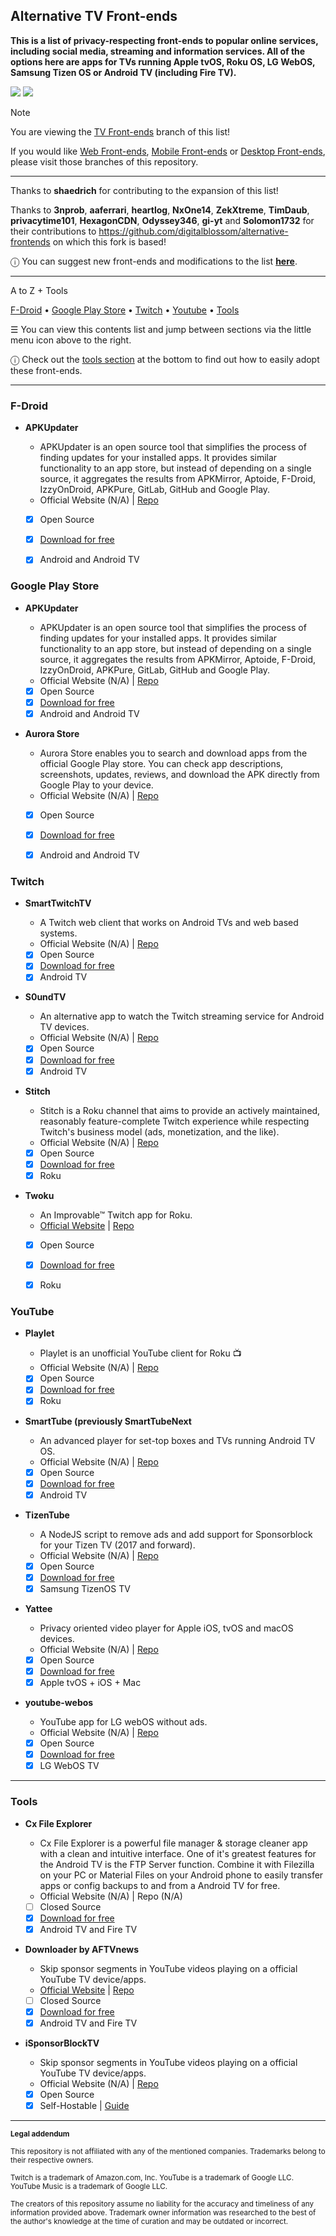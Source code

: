 ## Alternative TV Front-ends

**This is a list of privacy-respecting front-ends to popular online services, including social media, streaming and information services. All of the options here are apps for TVs running Apple tvOS, Roku OS, LG WebOS, Samsung Tizen OS or Android TV (including Fire TV).**

[<img src="https://img.shields.io/badge/Codeberg-2185D0?logo=Codeberg&logoColor=white">](https://codeberg.org/duyfken/alternative-front-ends) [<img src="https://img.shields.io/badge/GitHub-%23121011.svg?logo=github&logoColor=white">](https://github.com/duyfken/alternative-front-ends)

> [!NOTE]
> You are viewing the [TV Front-ends](../../tree/tv) branch of this list!
> 
> If you would like [Web Front-ends](../../tree/web), [Mobile Front-ends](../../tree/mobile)  or [Desktop Front-ends](../../tree/desktop), please visit those branches of this repository.
___

Thanks to  **shaedrich** for contributing to the expansion of this list!

Thanks to **3nprob**, **aaferrari**, **heartlog**, **NxOne14**, **ZekXtreme**, **TimDaub**, **privacytime101**, **HexagonCDN**, **Odyssey346**, **gi-yt** and **Solomon1732** for their contributions to https://github.com/digitalblossom/alternative-frontends on which this fork is based!

ⓘ You can suggest new front-ends and modifications to the list **[here](../../issues/new/choose)**.
___
A to Z + Tools

[F-Droid](#f-droid) • [Google Play Store](#google-play-store) • [Twitch](#twitch) • [Youtube](#youtube) • [Tools](#tools)

☰ You can view this contents list and jump between sections via the little menu icon above to the right.

ⓘ Check out the [tools section](#tools) at the bottom to find out how to easily adopt these front-ends.
___
### F-Droid

- **APKUpdater**

   - APKUpdater is an open source tool that simplifies the process of finding updates for your installed apps. It provides similar functionality to an app store, but instead of depending on a single source, it aggregates the results from APKMirror, Aptoide, F-Droid, IzzyOnDroid, APKPure, GitLab, GitHub and Google Play.
   - Official Website (N/A) | [Repo](https://github.com/rumboalla/apkupdater/)
   - [x] Open Source
   - [x] [Download for free](https://github.com/rumboalla/apkupdater/#download)
   - [x] Android and Android TV


### Google Play Store

- **APKUpdater**

   - APKUpdater is an open source tool that simplifies the process of finding updates for your installed apps. It provides similar functionality to an app store, but instead of depending on a single source, it aggregates the results from APKMirror, Aptoide, F-Droid, IzzyOnDroid, APKPure, GitLab, GitHub and Google Play.
   - Official Website (N/A) | [Repo](https://github.com/rumboalla/apkupdater/)
   - [x] Open Source
   - [x] [Download for free](https://github.com/rumboalla/apkupdater/#download)
   - [x] Android and Android TV

- **Aurora Store**

   - Aurora Store enables you to search and download apps from the official Google Play store. You can check app descriptions, screenshots, updates, reviews, and download the APK directly from Google Play to your device.
   - Official Website (N/A) | [Repo](https://gitlab.com/AuroraOSS/AuroraStore)
   - [x] Open Source
   - [x] [Download for free](https://gitlab.com/AuroraOSS/AuroraStore#downloads)
   - [x] Android and Android TV


### Twitch

- **SmartTwitchTV**

   - A Twitch web client that works on Android TVs and web based systems.
   - Official Website (N/A) | [Repo](https://github.com/fgl27/SmartTwitchTV)
   - [x] Open Source
   - [x] [Download for free](https://github.com/fgl27/SmartTwitchTV#download)
   - [x] Android TV

- **S0undTV**

   - An alternative app to watch the Twitch streaming service for Android TV devices.
   - Official Website (N/A) | [Repo](https://github.com/S0und/S0undTV)
   - [x] Open Source
   - [x] [Download for free](https://github.com/S0und/S0undTV#how-to-install)
   - [x] Android TV

- **Stitch**

   - Stitch is a Roku channel that aims to provide an actively maintained, reasonably feature-complete Twitch experience while respecting Twitch's business model (ads, monetization, and the like).
   - Official Website (N/A) | [Repo](https://github.com/0xw1sky/Stitch-For-Roku)
   - [x] Open Source
   - [x] [Download for free](https://github.com/0xw1sky/Stitch-For-Roku#installation)
   - [x] Roku

- **Twoku**

   - An Improvable™ Twitch app for Roku.
   - [Official Website](https://www.twitchonroku.com/) | [Repo](https://github.com/worldreboot/twitch-reloaded-roku)
   - [x] Open Source
   - [x] [Download for free](https://github.com/worldreboot/twitch-reloaded-roku#how-to-install)
   - [x] Roku


### YouTube

- **Playlet**

   - Playlet is an unofficial YouTube client for Roku 📺
   - Official Website (N/A) | [Repo](https://github.com/iBicha/playlet)
   - [x] Open Source
   - [x] [Download for free](https://github.com/iBicha/playlet#installation)
   - [x] Roku

- **SmartTube (previously SmartTubeNext**

   - An advanced player for set-top boxes and TVs running Android TV OS.
   - Official Website (N/A) | [Repo](https://github.com/yuliskov/smarttube)
   - [x] Open Source
   - [x] [Download for free](https://github.com/yuliskov/smarttube#installation)
   - [x] Android TV

- **TizenTube**

   - A NodeJS script to remove ads and add support for Sponsorblock for your Tizen TV (2017 and forward). 
   - Official Website (N/A) | [Repo](https://github.com/iBicha/playlet)
   - [x] Open Source
   - [x] [Download for free](https://github.com/reisxd/TizenTube#how-to-install)
   - [x] Samsung TizenOS TV

- **Yattee**

   - Privacy oriented video player for Apple iOS, tvOS and macOS devices.
   - Official Website (N/A) | [Repo](https://github.com/yattee/yattee)
   - [x] Open Source
   - [x] [Download for free](https://github.com/yattee/yattee/wiki/Installation-Instructions)
   - [x] Apple tvOS + iOS + Mac

- **youtube-webos**

   - YouTube app for LG webOS without ads.
   - Official Website (N/A) | [Repo](https://github.com/webosbrew/youtube-webos)
   - [x] Open Source
   - [x] [Download for free](https://github.com/webosbrew/youtube-webos#pre-requisites)
   - [x] LG WebOS TV

___

### Tools

- **Cx File Explorer**

   - Cx File Explorer is a powerful file manager & storage cleaner app with a clean and intuitive interface. One of it's greatest features for the Android TV is the FTP Server function. Combine it with Filezilla on your PC or Material Files on your Android phone to easily transfer apps or config backups to and from a Android TV for free.
   - Official Website (N/A) | Repo (N/A)
   - [ ] Closed Source
   - [x] [Download for free](https://github.com/yuliskov/smarttube#installation)
   - [x] Android TV and Fire TV

- **Downloader by AFTVnews**

   - Skip sponsor segments in YouTube videos playing on a official YouTube TV device/apps.
   - [Official Website](https://www.aftvnews.com/downloader/) | [Repo](https://github.com/dmunozv04/iSponsorBlockTV)
   - [ ] Closed Source
   - [x] [Download for free](https://github.com/yuliskov/smarttube#installation)
   - [x] Android TV and Fire TV

- **iSponsorBlockTV**

   - Skip sponsor segments in YouTube videos playing on a official YouTube TV device/apps.
   - Official Website (N/A) | [Repo](https://github.com/dmunozv04/iSponsorBlockTV)
   - [x] Open Source
   - [x] Self-Hostable | [Guide](https://github.com/dmunozv04/iSponsorBlockTV/wiki/Installation)

___
<sup>**Legal addendum**</sup>

<sup>This repository is not affiliated with any of the mentioned companies. Trademarks belong to their respective owners.</sup>

<sup>Twitch is a trademark of Amazon.com, Inc. YouTube is a trademark of Google LLC. YouTube Music is a trademark of Google LLC.</sup>

<sup>The creators of this repository assume no liability for the accuracy and timeliness of any information provided above. Trademark owner information was researched to the best of the author's knowledge at the time of curation and may be outdated or incorrect.</sup>
